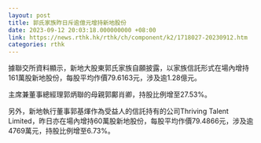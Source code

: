 ```yaml
---
layout: post
title: 郭氏家族昨日斥逾億元增持新地股份
date: 2023-09-12 20:03:18.000000000 +08:00
link: https://news.rthk.hk/rthk/ch/component/k2/1718027-20230912.htm
categories: rthk
---
```


據聯交所資料顯示，新地大股東郭氏家族自願披露，以家族信託形式在場內增持161萬股新地股份，每股平均作價79.6163元，涉及逾1.28億元。

主席兼董事總經理郭炳聯的母親郭鄺肖卿，持股比例增至27.53%。

另外，新地執行董事郭基煇作為受益人的信託持有的公司Thriving Talent Limited，昨日亦在場內增持60萬股新地股份，每股平均作價79.4866元，涉及逾4769萬元，持股比例增至6.73%。
